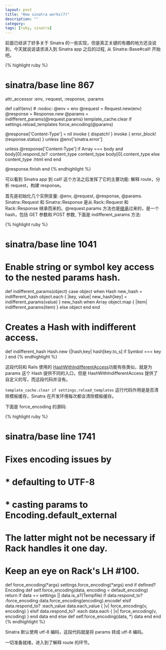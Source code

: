 ```yaml
---
layout: post
title: "How sinatra works(7)"
description: ""
category:
tags: [ruby, sinatra]
---
```


前面已经讲了好多关于 Sinatra 的一些实现，但是真正关键的有趣的地方还没说到，今天就说说请求进入到 Sinatra app 之后的过程, 从 Sinatra::Base#call! 开始吧。

<!--break-->

{% highlight ruby %}
# sinatra/base line 867

attr_accessor :env, :request, :response, :params

def call!(env) # :nodoc:
  @env      = env
  @request  = Request.new(env)
  @response = Response.new
  @params   = indifferent_params(@request.params)
  template_cache.clear if settings.reload_templates
  force_encoding(@params)

  @response['Content-Type'] = nil
  invoke { dispatch! }
  invoke { error_block!(response.status) } unless @env['sinatra.error']

  unless @response['Content-Type']
    if Array === body and body[0].respond_to? :content_type
      content_type body[0].content_type
    else
      content_type :html
    end
  end

  @response.finish
end
{% endhighlight %}

可以看到 Sinatra app 到 call! 这个方法之后发挥了它的主要功能: 解释 route，分析 request，构建 response。

首先是初始化几个实例变量: @env, @request, @response, @params. Sinatra::Request 和 Sinatra::Response 是从 Rack::Request 和 Rack::Response 继承而来的。@request.params 方法也是[继承](https://github.com/chneukirchen/rack/blob/master/lib/rack/request.rb#L223)过来的，是一个 hash，包括 GET 参数和 POST 参数, 下面是 indifferent_params 方法:

{% highlight ruby %}
# sinatra/base line 1041

# Enable string or symbol key access to the nested params hash.
def indifferent_params(object)
  case object
  when Hash
    new_hash = indifferent_hash
    object.each { |key, value| new_hash[key] = indifferent_params(value) }
    new_hash
  when Array
    object.map { |item| indifferent_params(item) }
  else
    object
  end
end

# Creates a Hash with indifferent access.
def indifferent_hash
  Hash.new {|hash,key| hash[key.to_s] if Symbol === key }
end
{% endhighlight %}

这段代码和 Rails 使用的 [HashWithIndifferentAccess](https://github.com/rails/rails/blob/master/activesupport/lib/active_support/hash_with_indifferent_access.rb)功能有些类似，就是为 params 这个 Hash 提供不同的入口，但是 HashWithIndifferentAccess 提供了自定义的写，而这段代码并没有。


`template_cache.clear if settings.reload_templates` 这行代码作用是是否清除模板缓存，Sinatra 在开发环境每次都会清除模板缓存。

下面是 force_encoding 的源码:

{% highlight ruby %}
# sinatra/base line 1741

# Fixes encoding issues by
# * defaulting to UTF-8
# * casting params to Encoding.default_external
#
# The latter might not be necessary if Rack handles it one day.
# Keep an eye on Rack's LH #100.
def force_encoding(*args) settings.force_encoding(*args) end
if defined? Encoding
  def self.force_encoding(data, encoding = default_encoding)
    return if data == settings || data.is_a?(Tempfile)
    if data.respond_to? :force_encoding
      data.force_encoding(encoding).encode!
    elsif data.respond_to? :each_value
      data.each_value { |v| force_encoding(v, encoding) }
    elsif data.respond_to? :each
      data.each { |v| force_encoding(v, encoding) }
    end
    data
  end
else
  def self.force_encoding(data, *) data end
end
{% endhighlight %}

Sinatra 默认使用 utf-8 编码，这段代码就是将 params 转成 utf-8 编码。

一切准备就绪，进入到了解释 route 的环节。
